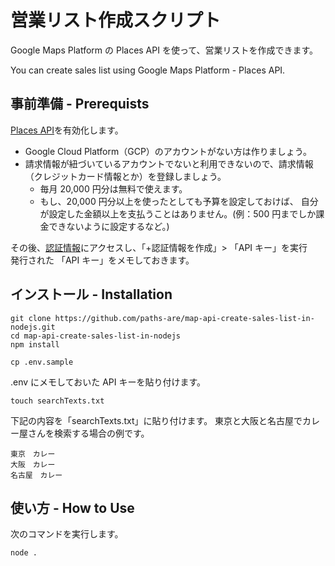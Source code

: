 # 営業リスト作成スクリプト

Google Maps Platform の Places API を使って、営業リストを作成できます。

You can create sales list using Google Maps Platform - Places API.

## 事前準備 - Prerequists

[Places API](https://console.cloud.google.com/apis/library/places-backend.googleapis.com)を有効化します。

- Google Cloud Platform（GCP）のアカウントがない方は作りましょう。
- 請求情報が紐づいているアカウントでないと利用できないので、請求情報（クレジットカード情報とか）を登録しましょう。
  - 毎月 20,000 円分は無料で使えます。
  - もし、20,000 円分以上を使ったとしても予算を設定しておけば、
    自分が設定した金額以上を支払うことはありません。(例：500 円までしか課金できないように設定するなど。)

その後、[認証情報](https://console.cloud.google.com/apis/credentials)にアクセスし、「+認証情報を作成」> 「API キー」を実行  
発行された 「API キー」をメモしておきます。

<!-- Enable [Places API](https://console.cloud.google.com/apis/library/places-backend.googleapis.com) -->

## インストール - Installation

```shell
git clone https://github.com/paths-are/map-api-create-sales-list-in-nodejs.git
cd map-api-create-sales-list-in-nodejs
npm install
```

```shell
cp .env.sample
```

.env にメモしておいた API キーを貼り付けます。

```shell
touch searchTexts.txt
```

下記の内容を「searchTexts.txt」に貼り付けます。
東京と大阪と名古屋でカレー屋さんを検索する場合の例です。

```
東京　カレー
大阪　カレー
名古屋　カレー
```

## 使い方 - How to Use

次のコマンドを実行します。

```
node .
```
